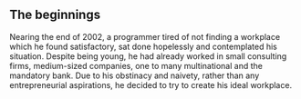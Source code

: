 ## The beginnings
Nearing the end of 2002, a  programmer tired of not finding a workplace which he found satisfactory, sat done hopelessly and contemplated his situation. Despite being young, he had already worked in small consulting firms, medium-sized companies, one to many multinational and the mandatory bank. Due to his obstinacy and naivety, rather than any entrepreneurial aspirations, he decided to try to create his ideal workplace.